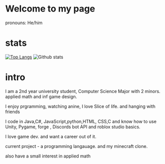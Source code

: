 # Welcome to my page

pronouns: He/him

# stats

[![Top Langs](https://github-readme-stats.vercel.app/api/top-langs/?username=TheoW03&theme=cobalt&layout=compact)](https://github.com/anuraghazra/github-readme-stats)
![Github stats](https://github-readme-stats.vercel.app/api?username=TheoW03&theme=cobalt&show_icons=true&count_private=true)
# intro

I am a 2nd year university student, Computer Science Major with 2 minors. applied math and inf game design. 

I enjoy prgramming, watching anine, I love Slice of life. and hanging with friends

I code in Java,C#, JavaScript,python,HTML, CSS,C and know how to use Unity, Pygame, forge , Discords bot API and roblox studio basics. 

I love game dev. and want a career out of it.

current project - a programming langauage. and my minecraft clone. 

also have a small interest in applied math


